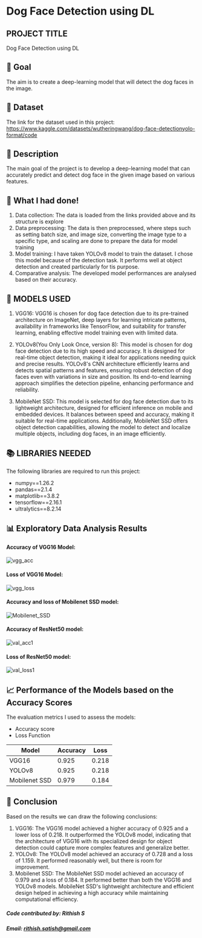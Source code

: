 # Dog Face Detection using DL

## PROJECT TITLE

Dog Face Detection using DL

## 🎯 Goal

The aim is to create a deep-learning model that will detect the dog faces in the image. 

## 🧵 Dataset

The link for the dataset used in this project: https://www.kaggle.com/datasets/wutheringwang/dog-face-detectionyolo-format/code

## 🧾 Description
The main goal of the project is to develop a deep-learning model that can accurately predict and detect dog face in the given image based on various features.

## 🧮 What I had done!

1. Data collection: The data is loaded from the links provided above and its structure is 
   explore 
2. Data preprocessing: The data is then preprocessed, where steps such as setting batch 
   size, and image size, converting the image type to a specific type, and scaling are 
   done 
   to prepare the data for model training
3. Model training: I have taken YOLOv8 model to train the dataset. I chose this model 
   because of the detection task. It performs well at object detection and created 
   particularly for tis purpose.  
4. Comparative analysis: The developed model performances are analysed based on their 
   accuracy.

## 🚀 MODELS USED

 1. VGG16: VGG16 is chosen for dog face detection due to its pre-trained architecture on ImageNet, deep layers for learning intricate patterns, availability in frameworks like TensorFlow, and suitability for transfer learning, enabling effective model training even with limited data.
 
 2. YOLOv8(You Only Look Once, version 8): This model is chosen for dog face detection due to its high speed and accuracy. It is designed for real-time object detection, making it ideal for applications needing quick and precise results. YOLOv8's CNN architecture efficiently learns and detects spatial patterns and features, ensuring robust detection of dog faces even with variations in size and position. Its end-to-end learning approach simplifies the detection pipeline, enhancing performance and reliability.

 3. MobileNet SSD: This model is selected for dog face detection due to its lightweight architecture, designed for efficient inference on mobile and embedded devices. It balances between speed and accuracy, making it suitable for real-time applications. Additionally, MobileNet SSD offers object detection capabilities, allowing the model to detect and localize multiple objects, including dog faces, in an image efficiently.


## 📚 LIBRARIES NEEDED

The following libraries are required to run this project:

- numpy==1.26.2
- pandas==2.1.4
- matplotlib==3.8.2
- tensorflow==2.16.1
- ultralytics==8.2.14


## 📊 Exploratory Data Analysis Results
#### Accuracy of VGG16 Model:
![vgg_acc](https://github.com/Rithish5513U/DL-Simplified/blob/main/Dog%20Face%20Detection%20using%20DL/Images/vgg_acc.png)

#### Loss of VGG16 Model:
![vgg_loss](https://github.com/Rithish5513U/DL-Simplified/blob/main/Dog%20Face%20Detection%20using%20DL/Images/vgg_loss.png)

#### Accuracy and loss of Mobilenet SSD model:
![Mobilenet_SSD](https://github.com/Rithish5513U/DL-Simplified/blob/main/Dog%20Face%20Detection%20using%20DL/Images/Mobilenet_SSD.png)

#### Accuracy of ResNet50 model:
![val_acc1](https://github.com/abhisheks008/DL-Simplified/blob/main/Cats%20vs%20Dogs%20Classification%20using%20DL/Images/val_acc1.JPG)

#### Loss of ResNet50 model:
![val_loss1](https://github.com/abhisheks008/DL-Simplified/blob/main/Cats%20vs%20Dogs%20Classification%20using%20DL/Images/val_loss1.JPG)


## 📈 Performance of the Models based on the Accuracy Scores
The evaluation metrics I used to assess the models:

- Accuracy score
- Loss Function


| Model      | Accuracy | Loss    |
|------------|----------|---------|
| VGG16    | 0.925     | 0.218   |
| YOLOv8    | 0.925     | 0.218    |
| Mobilenet SSD    | 0.979     | 0.184    |

## 📢 Conclusion
Based on the results we can draw the following conclusions:
1. VGG16: The VGG16 model achieved a higher accuracy of 0.925 and a lower loss of 0.218. It outperformed the YOLOv8 model, indicating that the architecture of VGG16 with its specialized design for object detection could capture more complex features and generalize better.
2. YOLOv8: The YOLOv8 model achieved an accuracy of 0.728 and a loss of 1.159. It performed reasonably well, but there is room for improvement.
3. Mobilenet SSD: The MobileNet SSD model achieved an accuracy of 0.979 and a loss of 0.184. It performed better than both the VGG16 and YOLOv8 models. MobileNet SSD's lightweight architecture and efficient design helped in achieving a high accuracy while maintaining computational efficiency.

##### Code contributed by: Rithish S
##### Email: rithish.satish@gmail.com
